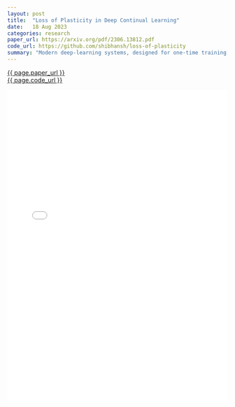 ```yaml
---
layout: post
title:  "Loss of Plasticity in Deep Continual Learning"
date:   18 Aug 2023
categories: research
paper_url: https://arxiv.org/pdf/2306.13812.pdf
code_url: https://github.com/shibhansh/loss-of-plasticity
summary: "Modern deep-learning systems, designed for one-time training, struggle in continual-learning environments where training is ongoing. They not only forget previous examples but also lose the ability to learn new ones, known as loss of plasticity. This was demonstrated using MNIST and ImageNet datasets adapted for continual learning. On the 2000th task in ImageNet, accuracy fell from 89% to 77%, similar to a linear network. Various architectures and techniques were tested, with L2-regularization and weight perturbation somewhat mitigating the issue. A new approach, continual backpropagation, which slightly alters backpropagation to periodically reinitialize less-used units, shows promise in maintaining learning ability indefinitely. "
---
```


<style>
.responsive-pdf-container {
    overflow: hidden;
    padding-top: 141.42%; /* 16:9 Aspect Ratio, adjust as needed */
    position: relative;
}

.responsive-pdf-container iframe {
    border: none;
    height: 100%;
    left: 0;
    position: absolute;
    top: 0;
    width: 100%;
}
</style>

<a href="{{ page.paper_url }}">{{ page.paper_url }}</a><br>
<a href="{{ page.code_url }}">{{ page.code_url }}</a>

<div class="responsive-pdf-container">
    <iframe src="{{ page.paper_url }}" style="border: none;"></iframe>
</div>